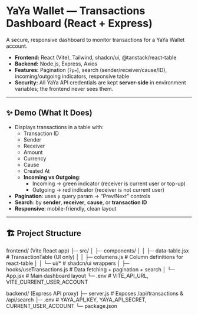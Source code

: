 # YaYa Wallet — Transactions Dashboard (React + Express)

A secure, responsive dashboard to monitor transactions for a YaYa Wallet account.

- **Frontend:** React (Vite), Tailwind, shadcn/ui, @tanstack/react-table  
- **Backend:** Node.js, Express, Axios  
- **Features:** Pagination (`?p=`), search (sender/receiver/cause/ID), incoming/outgoing indicators, responsive table  
- **Security:** All YaYa API credentials are kept **server-side** in environment variables; the frontend never sees them.

---

## ✨ Demo (What It Does)

- Displays transactions in a table with:
  - Transaction ID  
  - Sender  
  - Receiver  
  - Amount  
  - Currency  
  - Cause  
  - Created At  
  - **Incoming vs Outgoing**:  
    -  Incoming → green indicator (receiver is current user or top-up)  
    -  Outgoing → red indicator (receiver is not current user)  
- **Pagination**: uses `p` query param → “Prev/Next” controls  
- **Search**: by **sender**, **receiver**, **cause**, or **transaction ID**  
- **Responsive**: mobile-friendly, clean layout  

---

## 🏗️ Project Structure
frontend/ (Vite React app)
├─ src/
│ ├─ components/
│ │ ├─ data-table.jsx # TransactionTable (UI only)
│ │ ├─ columens.js # Column definitions for react-table
│ │ └─ ui/* # shadcn/ui wrappers
│ ├─ hooks/useTransactions.js # Data fetching + pagination + search
│ └─ App.jsx # Main dashboard layout
└─ .env # VITE_API_URL, VITE_CURRENT_USER_ACCOUNT

backend/ (Express API proxy)
├─ server.js # Exposes /api/transactions & /api/search
├─ .env # YAYA_API_KEY, YAYA_API_SECRET, CURRENT_USER_ACCOUNT
└─ package.json

